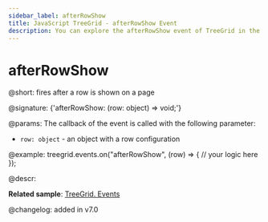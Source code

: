 ```yaml
---
sidebar_label: afterRowShow
title: JavaScript TreeGrid - afterRowShow Event 
description: You can explore the afterRowShow event of TreeGrid in the documentation of the DHTMLX JavaScript UI library. Browse developer guides and API reference, try out code examples and live demos, and download a free 30-day evaluation version of DHTMLX Suite.
---
```


# afterRowShow

@short: fires after a row is shown on a page

@signature: {'afterRowShow: (row: object) => void;'}

@params:
The callback of the event is called with the following parameter:
- `row: object` - an object with a row configuration

@example:
treegrid.events.on("afterRowShow", (row) => {
    // your logic here
});

@descr:

**Related sample**: [TreeGrid. Events](https://snippet.dhtmlx.com/sgwnxshe)

@changelog: added in v7.0
